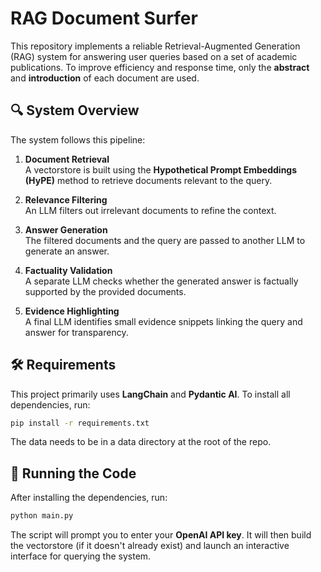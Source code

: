 # RAG Document Surfer

This repository implements a reliable Retrieval-Augmented Generation (RAG) system for answering user queries based on a set of academic publications. To improve efficiency and response time, only the **abstract** and **introduction** of each document are used.

## 🔍 System Overview

The system follows this pipeline:

1. **Document Retrieval**  
   A vectorstore is built using the **Hypothetical Prompt Embeddings (HyPE)** method to retrieve documents relevant to the query.

2. **Relevance Filtering**  
   An LLM filters out irrelevant documents to refine the context.

3. **Answer Generation**  
   The filtered documents and the query are passed to another LLM to generate an answer.

4. **Factuality Validation**  
   A separate LLM checks whether the generated answer is factually supported by the provided documents.

5. **Evidence Highlighting**  
   A final LLM identifies small evidence snippets linking the query and answer for transparency.

## 🛠 Requirements

This project primarily uses **LangChain** and **Pydantic AI**. To install all dependencies, run:

```bash
pip install -r requirements.txt
```
The data needs to be in a data directory at the root of the repo.
## 🚀 Running the Code

After installing the dependencies, run:

```bash
python main.py
```
The script will prompt you to enter your **OpenAI API key**. It will then build the vectorstore (if it doesn't already exist) and launch an interactive interface for querying the system.
